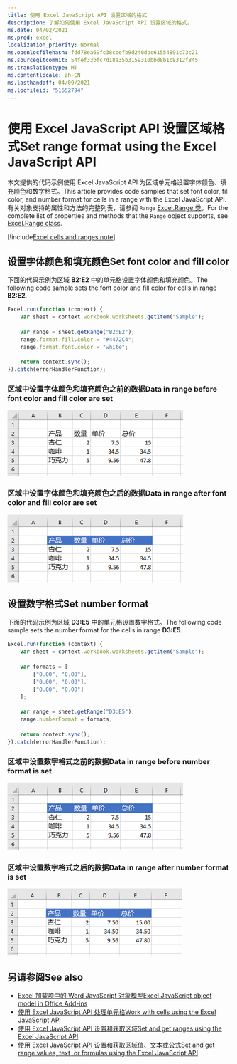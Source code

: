```yaml
---
title: 使用 Excel JavaScript API 设置区域的格式
description: 了解如何使用 Excel JavaScript API 设置区域的格式。
ms.date: 04/02/2021
ms.prod: excel
localization_priority: Normal
ms.openlocfilehash: fdd78ea69fc38cbefb9d240dbc61554891c73c21
ms.sourcegitcommit: 54fef33bfc7d18a35b3159310bbd8b1c8312f845
ms.translationtype: MT
ms.contentlocale: zh-CN
ms.lasthandoff: 04/09/2021
ms.locfileid: "51652794"
---
```

# <a name="set-range-format-using-the-excel-javascript-api"></a><span data-ttu-id="0d2b2-103">使用 Excel JavaScript API 设置区域格式</span><span class="sxs-lookup"><span data-stu-id="0d2b2-103">Set range format using the Excel JavaScript API</span></span>

<span data-ttu-id="0d2b2-104">本文提供的代码示例使用 Excel JavaScript API 为区域单元格设置字体颜色、填充颜色和数字格式。</span><span class="sxs-lookup"><span data-stu-id="0d2b2-104">This article provides code samples that set font color, fill color, and number format for cells in a range with the Excel JavaScript API.</span></span> <span data-ttu-id="0d2b2-105">有关对象支持的属性和方法的完整列表，请参阅 `Range` [Excel.Range 类](/javascript/api/excel/excel.range)。</span><span class="sxs-lookup"><span data-stu-id="0d2b2-105">For the complete list of properties and methods that the `Range` object supports, see [Excel.Range class](/javascript/api/excel/excel.range).</span></span>

[!include[Excel cells and ranges note](../includes/note-excel-cells-and-ranges.md)]

## <a name="set-font-color-and-fill-color"></a><span data-ttu-id="0d2b2-106">设置字体颜色和填充颜色</span><span class="sxs-lookup"><span data-stu-id="0d2b2-106">Set font color and fill color</span></span>

<span data-ttu-id="0d2b2-107">下面的代码示例为区域 **B2:E2** 中的单元格设置字体颜色和填充颜色。</span><span class="sxs-lookup"><span data-stu-id="0d2b2-107">The following code sample sets the font color and fill color for cells in range **B2:E2**.</span></span>

```js
Excel.run(function (context) {
    var sheet = context.workbook.worksheets.getItem("Sample");

    var range = sheet.getRange("B2:E2");
    range.format.fill.color = "#4472C4";
    range.format.font.color = "white";

    return context.sync();
}).catch(errorHandlerFunction);
```

### <a name="data-in-range-before-font-color-and-fill-color-are-set"></a><span data-ttu-id="0d2b2-108">区域中设置字体颜色和填充颜色之前的数据</span><span class="sxs-lookup"><span data-stu-id="0d2b2-108">Data in range before font color and fill color are set</span></span>

![Excel 中设置格式之前的数据](../images/excel-ranges-format-before.png)

### <a name="data-in-range-after-font-color-and-fill-color-are-set"></a><span data-ttu-id="0d2b2-110">区域中设置字体颜色和填充颜色之后的数据</span><span class="sxs-lookup"><span data-stu-id="0d2b2-110">Data in range after font color and fill color are set</span></span>

![Excel 中设置格式之后的数据](../images/excel-ranges-format-font-and-fill.png)

## <a name="set-number-format"></a><span data-ttu-id="0d2b2-112">设置数字格式</span><span class="sxs-lookup"><span data-stu-id="0d2b2-112">Set number format</span></span>

<span data-ttu-id="0d2b2-113">下面的代码示例为区域 **D3:E5** 中的单元格设置数字格式。</span><span class="sxs-lookup"><span data-stu-id="0d2b2-113">The following code sample sets the number format for the cells in range **D3:E5**.</span></span>

```js
Excel.run(function (context) {
    var sheet = context.workbook.worksheets.getItem("Sample");

    var formats = [
        ["0.00", "0.00"],
        ["0.00", "0.00"],
        ["0.00", "0.00"]
    ];

    var range = sheet.getRange("D3:E5");
    range.numberFormat = formats;

    return context.sync();
}).catch(errorHandlerFunction);
```

### <a name="data-in-range-before-number-format-is-set"></a><span data-ttu-id="0d2b2-114">区域中设置数字格式之前的数据</span><span class="sxs-lookup"><span data-stu-id="0d2b2-114">Data in range before number format is set</span></span>

![设置数字格式之前 Excel 中的数据](../images/excel-ranges-format-font-and-fill.png)

### <a name="data-in-range-after-number-format-is-set"></a><span data-ttu-id="0d2b2-116">区域中设置数字格式之后的数据</span><span class="sxs-lookup"><span data-stu-id="0d2b2-116">Data in range after number format is set</span></span>

![设置数字格式后 Excel 中的数据](../images/excel-ranges-format-numbers.png)

## <a name="see-also"></a><span data-ttu-id="0d2b2-118">另请参阅</span><span class="sxs-lookup"><span data-stu-id="0d2b2-118">See also</span></span>

- [<span data-ttu-id="0d2b2-119">Excel 加载项中的 Word JavaScript 对象模型</span><span class="sxs-lookup"><span data-stu-id="0d2b2-119">Excel JavaScript object model in Office Add-ins</span></span>](excel-add-ins-core-concepts.md)
- [<span data-ttu-id="0d2b2-120">使用 Excel JavaScript API 处理单元格</span><span class="sxs-lookup"><span data-stu-id="0d2b2-120">Work with cells using the Excel JavaScript API</span></span>](excel-add-ins-cells.md)
- [<span data-ttu-id="0d2b2-121">使用 Excel JavaScript API 设置和获取区域</span><span class="sxs-lookup"><span data-stu-id="0d2b2-121">Set and get ranges using the Excel JavaScript API</span></span>](excel-add-ins-ranges-set-get.md)
- [<span data-ttu-id="0d2b2-122">使用 Excel JavaScript API 设置和获取区域值、文本或公式</span><span class="sxs-lookup"><span data-stu-id="0d2b2-122">Set and get range values, text, or formulas using the Excel JavaScript API</span></span>](excel-add-ins-ranges-set-get-values.md)
